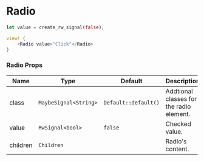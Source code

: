 # Radio

```rust demo
let value = create_rw_signal(false);

view! {
    <Radio value>"Click"</Radio>
}
```

### Radio Props

| Name     | Type                  | Default              | Description                              |
| -------- | --------------------- | -------------------- | ---------------------------------------- |
| class    | `MaybeSignal<String>` | `Default::default()` | Addtional classes for the radio element. |
| value    | `RwSignal<bool>`      | `false`              | Checked value.                           |
| children | `Children`            |                      | Radio's content.                         |
